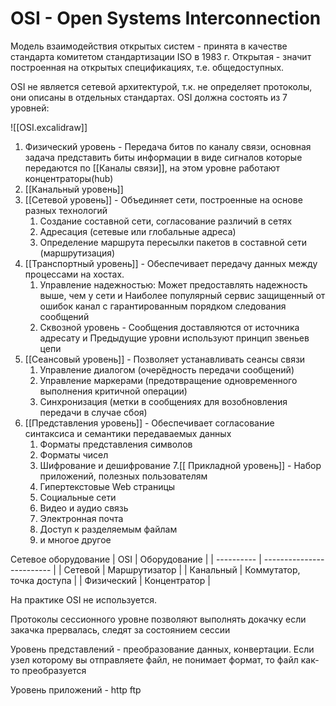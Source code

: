 # OSI - Open Systems Interconnection
Модель взаимодействия открытых систем - принята в качестве стандарта комитетом стандартизации ISO в 1983 г. Открытая - значит построенная на открытых спецификациях, т.е. общедоступных.

OSI не является сетевой архитектурой, т.к. не определяет протоколы, они описаны в отдельных стандартах. OSI должна состоять из 7 уровней:

![[OSI.excalidraw]]

1. Физический уровень - Передача битов по каналу связи, основная задача представить биты информации в виде сигналов которые передаются по [[Каналы связи]], на этом уровне работают концентраторы(hub)
2. [[Канальный уровень]] 
3. [[Сетевой уровень]] - Объединяет сети, построенные на основе разных технологий
	1. Создание составной сети, согласование различий в сетях
	2. Адресация (сетевые или глобальные адреса)
	3. Определение маршрута пересылки пакетов в составной сети (маршрутизация)
4. [[Транспортный уровень]] - Обеспечивает передачу данных между процессами на хостах.
	1. Управление надежностью: Может предоставлять надежность выше, чем у сети и Наиболее популярный сервис защищенный от ошибок канал с гарантированным порядком следования сообщений
	2. Сквозной уровень - Сообщения доставляются от источника адресату и Предыдущие уровни используют принцип звеньев цепи
5. [[Сеансовый уровень]] - Позволяет устанавливать сеансы связи
	1. Управление диалогом (очерёдность передачи сообщений)
	2. Управление маркерами (предотвращение одновременного выполнения критичной операции)
	3. Синхронизация (метки в сообщениях для возобновления передачи в случае сбоя)
6. [[Представления уровень]] - Обеспечивает согласование синтаксиса и семантики передаваемых данных
	1. Форматы представления символов
	2. Форматы чисел
	3. Шифрование и дешифрование
7.[[ Прикладной уровень]] - Набор приложений, полезных пользователям
	1. Гипертекстовые Web страницы
	2. Социальные сети
	3. Видео и аудио связь
	4. Электронная почта
	5. Доступ к разделяемым файлам
	6. и многое другое

Сетевое оборудование
| OSI        | Оборудование              |
| ---------- | ------------------------- |
| Сетевой    | Маршрутизатор             |
| Канальный  | Коммутатор, точка доступа |
| Физический | Концентратор               |

На практике OSI не используется.

Протоколы сессионного уровне позволяют выполнять докачку если закачка прервалась, следят за состоянием сессии

Уровень представлений - преобразование данных, конвертации. Если узел которому вы отправляете файл, не понимает формат, то файл как-то преобразуется

Уровень приложений - http ftp